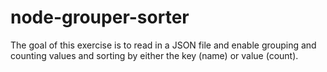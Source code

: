 # node-grouper-sorter
The goal of this exercise is to read in a JSON file and enable
grouping and counting values and sorting by either the key (name) or
value (count).  
